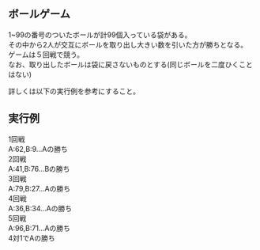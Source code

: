 ## ボールゲーム

1~99の番号のついたボールが計99個入っている袋がある。  
その中から2人が交互にボールを取り出し大きい数を引いた方が勝ちとなる。  
ゲームは５回戦で競う。  
なお、取り出したボールは袋に戻さないものとする(同じボールを二度ひくことはない)  

詳しくは以下の実行例を参考にすること。  

## 実行例

1回戦  
A:62,B:9…Aの勝ち  
2回戦  
A:41,B:76…Bの勝ち  
3回戦  
A:79,B:27…Aの勝ち  
4回戦  
A:36,B:34…Aの勝ち   
5回戦  
A:96,B:71…Aの勝ち  
4対1でAの勝ち  

